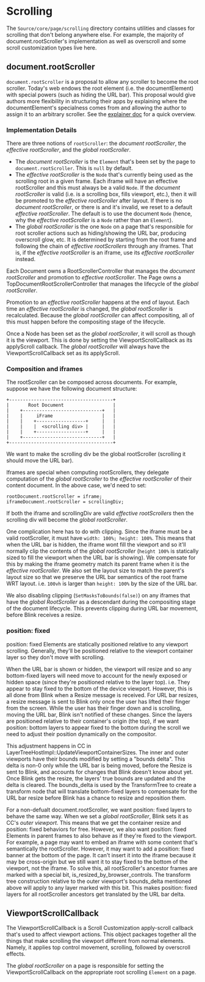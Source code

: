 # Scrolling

The `Source/core/page/scrolling` directory contains utilities and classes for
scrolling that don't belong anywhere else. For example, the majority of
document.rootScroller's implementation as well as overscroll and some scroll
customization types live here.

## document.rootScroller

`document.rootScroller` is a proposal to allow any scroller to become the root
scroller. Today's web endows the root element (i.e. the documentElement) with
special powers (such as hiding the URL bar). This proposal would give authors
more flexibility in structuring their apps by explaining where the
documentElement's specialness comes from and allowing the author to assign it
to an arbitrary scroller. See the [explainer doc](https://github.com/bokand/NonDocumentRootScroller/blob/master/explainer.md)
for a quick overview.

### Implementation Details

There are three notions of `rootScroller`: the _document rootScroller_, the
_effective rootScroller_, and the _global rootScroller_.

* The _document rootScroller_ is the `Element` that's been set by the page to
`document.rootScroller`. This is `null` by default.
* The _effective rootScroller_ is the `Node` that's currently being used as the
scrolling root in a given frame. Each iframe will have an effective
rootScroller and this must always be a valid `Node`. If the _document
rootScroller_ is valid (i.e. is a scrolling box, fills viewport, etc.), then it
will be promoted to the _effective rootScroller_ after layout. If there is no
_document rootScroller_, or there is and it's invalid, we reset to a default
_effective rootScroller_. The default is to use the document `Node` (hence, why
the _effective rootScroller_ is a `Node` rather than an `Element`).
* The _global rootScroller_ is the one `Node` on a page that's responsible for
root scroller actions such as hiding/showing the URL bar, producing overscroll
glow, etc. It is determined by starting from the root frame and following the
chain of _effective rootScrollers_ through any iframes. That is, if the
_effective rootScroller_ is an iframe, use its _effective rootScroller_
instead.

Each Document owns a RootScrollerController that manages the _document
rootScroller_ and promotion to _effective rootScroller_. The Page owns a
TopDocumentRootScrollerController that manages the lifecycle of the _global
rootScroller_.

Promotion to an _effective rootScroller_ happens at the end of layout. Each
time an _effective rootScroller_ is changed, the _global rootScroller_ is
recalculated. Because the _global rootScroller_ can affect compositing, all of
this must happen before the compositing stage of the lifecycle.

Once a Node has been set as the _global rootScroller_, it will scroll as though
it is the viewport. This is done by setting the ViewportScrollCallback as its
applyScroll callback. The _global rootScroller_ will always have the
ViewportScrollCallback set as its applyScroll.

### Composition and iframes

The rootScroller can be composed across documents. For example, suppose we have
the following document structure:

```
+--------------------------------------+
|       Root Document                  |
|    +-----------------------------+   |
|    |     iFrame                  |   |
|    |    +------------------+     |   |
|    |    |  <scrolling div> |     |   |
|    |    +------------------+     |   |
|    +-----------------------------+   |
+--------------------------------------+
```

We want to make the scrolling div be the global rootScroller (scrolling it
should move the URL bar).

Iframes are special when computing rootScrollers, they delegate computation of
the _global rootScroller_ to the _effective rootScroller_ of their content
document. In the above case, we'd need to set:

```
rootDocument.rootScroller = iframe;
iframeDocument.rootScroller = scrollingDiv;
```

If both the iframe and scrollingDiv are valid _effective rootScrollers_ then
the scrolling div will become the _global rootScroller_.

One complication here has to do with clipping. Since the iframe must be a valid
rootScroller, it must have `width: 100%; height: 100%`.  This means that when
the URL bar is hidden, the iframe wont fill the viewport and so it'll normally
clip the contents of the _global rootScroller_ (`height 100%` is statically
sized to fill the viewport when the URL bar is showing). We compensate for this
by making the iframe geometry match its parent frame when it is the _effective
rootScroller_. We also set the layout size to match the parent's layout size so
that we preserve the URL bar semantics of the root frame WRT layout. i.e.
`100vh` is larger than `height: 100%` by the size of the URL bar.

We also disabling clipping (`SetMasksToBounds(false)`) on any iframes that have
the _global RootScroller_ as a descendant during the compositing stage of the
document lifecycle. This prevents clipping during URL bar movement, before
Blink receives a resize.

### position: fixed

position: fixed Elements are statically positioned relative to any viewport
scrolling. Generally, they'll be positioned relative to the viewport container
layer so they don't move with scrolling.

When the URL bar is shown or hidden, the viewport will resize and so any
bottom-fixed layers will need move to account for the newly exposed or hidden
space (since they're positioned relative to the layer top). i.e. They appear to
stay fixed to the bottom of the device viewport.  However, this is all done
from Blink when a Resize message is received. For URL bar resizes, a resize
message is sent to Blink only once the user has lifted their finger from the
screen. While the user has their finger down and is scrolling, moving the URL
bar, Blink isn't notified of these changes. Since the layers are positioned
relative to their container's origin (the top), if we want position: bottom
layers to appear fixed to the bottom during the scroll we need to adjust their
position dynamically on the compositor.

This adjustment happens in CC in
LayerTreeHostImpl::UpdateViewportContainerSizes. The inner and outer viewports
have their bounds modified by setting a "bounds delta". This delta is non-0
only while the URL bar is being moved, before the Resize is sent to Blink, and
accounts for changes that Blink doesn't know about yet.  Once Blink gets the
resize, the layers' true bounds are updated and the delta is cleared.  The
bounds\_delta is used by the TransformTree to create a transform  node that
will translate bottom-fixed layers to compensate for the URL bar resize before
Blink has a chance to resize and reposition them.

For a non-defualt document.rootScroller, we want position: fixed layers to
behave the same way.  When we set a _global rootScroller_, Blink sets it as
CC's _outer viewport_. This means that we get the container resize and
position: fixed behaviors for free. However, we also want position: fixed
Elements in parent frames to also behave as if they're fixed to the viewport.
For example, a page may want to embed an iframe with some content that's
semantically the rootScroller.  However, it may want to add a position: fixed
banner at the bottom of the page. It can't insert it into the iframe because it
may be cross-origin but we still want it to stay fixed to the bottom of the
viewport, not the iframe. To solve this, all rootScroller's ancestor frames are
marked with a special bit, is\_resized\_by\_browser\_controls. The transform
tree construction relative to the outer viewport's bounds\_delta mentioned
above will apply to any layer marked with this bit. This makes position: fixed
layers for all rootScroller ancestors get translated by the URL bar delta.

## ViewportScrollCallback

The ViewportScrollCallback is a Scroll Customization apply-scroll callback
that's used to affect viewport actions. This object packages together all the
things that make scrolling the viewport different from normal elements. Namely,
it applies top control movement, scrolling, followed by overscroll effects.

The _global rootScroller_ on a page is responsible for setting the
ViewportScrollCallback on the appropriate root scrolling `Element` on a page.
